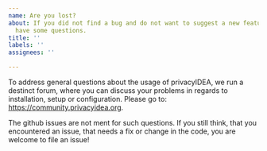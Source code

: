 ```yaml
---
name: Are you lost?
about: If you did not find a bug and do not want to suggest a new feature, you probably
  have some questions.
title: ''
labels: ''
assignees: ''

---
```


To address general questions about the usage of privacyIDEA, we run a destinct forum, where you can discuss your problems in regards to installation, setup or configuration.
Please go to: https://community.privacyidea.org.

The github issues are not ment for such questions.
If you still think, that you encountered an issue, that needs a fix or change in the code, you are welcome to file an issue!
